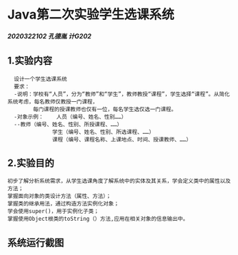 # Java第二次实验学生选课系统
#####   2020322102   孔德胤   计G202
## 1.实验内容
      设计一个学生选课系统
      要求：
      -说明：学校有“人员”，分为“教师”和“学生”，教师教授“课程”，学生选择“课程”。从简化系统考虑，每名教师仅教授一门课程，
            每门课程的授课教师也仅有一位，每名学生选仅选一门课程。
      -对象示例：	人员（编号、姓名、性别……）
      --教师（编号、姓名、性别、所授课程、……）
			      学生（编号、姓名、性别、所选课程、……）
			      课程（编号、课程名称、上课地点、时间、授课教师、……）
## 2.实验目的
    初步了解分析系统需求，从学生选课角度了解系统中的实体及其关系，学会定义类中的属性以及方法；
    掌握面向对象的类设计方法（属性、方法）；
    掌握类的继承用法，通过构造方法实例化对象；
    学会使用super()，用于实例化子类；
    掌握使用Object根类的toString（）方法,应用在相关对象的信息输出中。
    
    
## 系统运行截图
